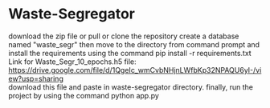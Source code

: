 # Waste-Segregator
download the zip file or pull or clone the repository
create a database named "waste_segr"
then move to the directory from command prompt and install the requirements using the command pip install -r requirements.txt
Link for Waste_Segr_10_epochs.h5 file: https://drive.google.com/file/d/1QgeIc_wmCvbNHjnLWfbKp32NPAQU6yI-/view?usp=sharing   
download this file and paste in waste-segregator directory.
finally, run the project by using the command python app.py
